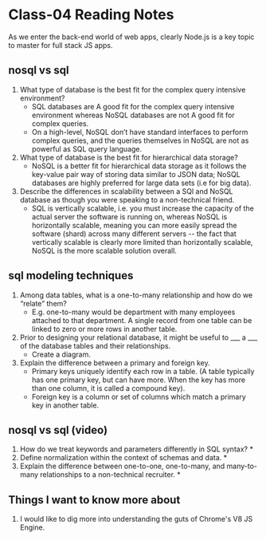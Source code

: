 # Class-04 Reading Notes

As we enter the back-end world of web apps, clearly Node.js is a key topic to master for full stack JS apps.

## nosql vs sql

1. What type of database is the best fit for the complex query intensive environment?
    * SQL databases are A good fit for the complex query intensive environment whereas NoSQL databases are not A good fit for complex queries. 
    * On a high-level, NoSQL don’t have standard interfaces to perform complex queries, and the queries themselves in NoSQL are not as powerful as SQL query language.
2. What type of database is the best fit for hierarchical data storage?
    * NoSQL is a better fit for hierarchical data storage as it follows the key-value pair way of storing data similar to JSON data; NoSQL databases are highly preferred for large data sets (i.e for big data).
3. Describe the differences in scalability between a SQl and NoSQL database as though you were speaking to a non-technical friend.
    * SQL is vertically scalable, i.e. you must increase the capacity of the actual server the software is running on, whereas NoSQL is horizontally scalable, meaning you can more easily spread the software (shard) across many different servers -- the fact that vertically scalable is clearly more limited than horizontally scalable, NoSQL is the more scalable solution overall.

## sql modeling techniques

1. Among data tables, what is a one-to-many relationship and how do we “relate” them?
    * E.g. one-to-many would be department with many employees attached to that department.  A single record from one table can be linked to zero or more rows in another table.
2. Prior to designing your relational database, it might be useful to ___ a ___ of the database tables and their relationships.
    * Create a diagram.
3. Explain the difference between a primary and foreign key.
    * Primary keys uniquely identify each row in a table.  (A table typically has one primary key, but can have more.  When the key has more than one column, it is called a compound key).
    * Foreign key is a column or set of columns which match a primary key in another table.

## nosql vs sql (video)

1. How do we treat keywords and parameters differently in SQL syntax?
    * 
2. Define normalization within the context of schemas and data.
    * 
3. Explain the difference between one-to-one, one-to-many, and many-to-many relationships to a non-technical recruiter.
    * 

## Things I want to know more about

1. I would like to dig more into understanding the guts of Chrome's V8 JS Engine.